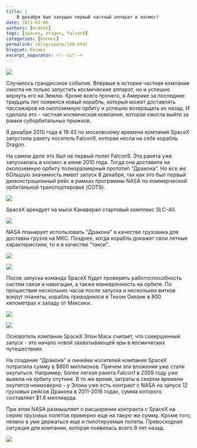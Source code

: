 ```yaml
---
title: |
    В декабря был запущен первый частный аппарат в космос!
date: 2011-03-06
authors: [mrdekk]
tags: [spacex, dragon, falcon9]
categories: [Космос]
permalink: /blog/space/340.html
blogcat: Космос
excerpt_separator: <!--cut-->
---
```



![](http://itw66.ru/uploads/images/00/00/01/2011/03/06/a61f0c.jpg)


Случилось грандиозное событие. Впервые в истории частная компания смогла не только запустить космические аппарат, но и успешно вернуть его на Землю. Кроме всего прочего, в Америке за последние тридцать лет появился новый корабль, который может доставлять пассажиров на околоземную орбиту и успешно возвращать их назад. И сделала это - частная космическая компания, которая смогла выйти за рамки суборбитальных прыжков.


<!--cut-->


8 декабря 2010 года в 18:43 по московскому времени компания SpaceX запустила ракету носитель Falcon9, которая несла на себе корабль Dragon.

На самом деле это был не первый полет Falcon9. Эта ракета уже запускалась в космос в июне 2010 года. Тогда она доставила на околоземную орбиту полноразмерный прототип "Дракона". Но все же бОльшую значимость имеет запуск 8 декабря, так как это был первый демонстрационный рейс в рамках программы NASA по коммерческой орбитальной транспортировке (COTS).


![](http://itw66.ru/uploads/images/00/00/01/2011/03/06/dea449.jpg)


SpaceX арендует на мысе Канаверал стартовый комплекс SLC-40.


![](http://itw66.ru/uploads/images/00/00/01/2011/03/06/62143b.jpg)


NASA планирует использовать "Дракона" в качестве грузовика для доставки грузов на МКС. Позднее, когда корабль докажет свои летные характеристики, то и в качестве "такси". 


![](http://itw66.ru/uploads/images/00/00/01/2011/03/06/d6b2e7.jpg)


![](http://itw66.ru/uploads/images/00/00/01/2011/03/06/e44ef4.jpg)


После запуска команда SpaceX будет проверять работоспособность систем связи и навигации, а также маневренность на орбите. По прошествии нескольких часов после запуска и нескольких витков вокруг планеты, корабль приводнился в Тихом Океане в 800 километрах к западу от Мексики.


![](http://itw66.ru/uploads/images/00/00/01/2011/03/06/69b879.jpg)


![](http://itw66.ru/uploads/images/00/00/01/2011/03/06/97183d.jpg)


Основатель компании SpaceX Элон Маск считает, что совершенный запуск - это начало новой захватывающей эры в космических путешествиях. 

На создание "Дракона" и линейки носителей компания SpaceX потратила сумму в $600 миллионов. Причем эти вложения уже стали окупаться. Например, более легкая ракета Falcon1 в 2009 году уже вывела на орбиту спутник. В то же время, затраты в скором времени окупятся неимоверно - у Элона уже есть контракт с NASA на запуск 12 грузовых рейсов Дракона в 2011-2016 годах, сумма которого составляет $1.6 миллиарда. 

При этом NASA размышляет о расширении контракта с SpaceX на серию грузовых полетов примерно еще на такую же сумму. Кроме того, неявно в уме держаться еще и пилотируемые полеты. Превосходная ситуация для компании, которая появилась всего 8 лет назад.


![](http://itw66.ru/uploads/images/00/00/01/2011/03/06/14c0ae.jpg)

